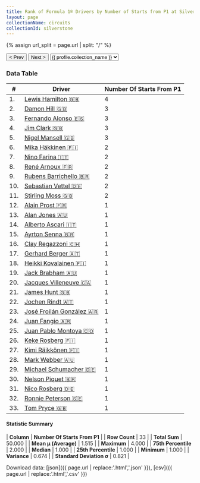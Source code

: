 ```yaml
---
title: Rank of Formula 1® Drivers by Number of Starts from P1 at Silverstone Circuit
layout: page
collectionName: circuits
collectionId: silverstone
---
```


{% assign url_split = page.url | split: "/" %}
<div id="collection-navigation">
<button onclick="selector.options[selector.selectedIndex-1].value && (window.location = selector.options[selector.selectedIndex-1].value);">&lt; Prev</button>
<button onclick="selector.options[selector.selectedIndex+1].value && (window.location = selector.options[selector.selectedIndex+1].value);">Next &gt;</button>
<select id="selector" onchange="this.options[this.selectedIndex].value && (window.location = this.options[this.selectedIndex].value);">
  {% for collectionId in site.data[page.collectionName].refs %}
    {% if collectionId == page.collectionId %}
      {% assign selected = "selected" %}
    {% else %}
      {% assign selected = "" %}
    {% endif %}
    {% assign profile = site.data[page.collectionName][collectionId].profile %}
    <option value="/f1/{{ page.collectionName }}/{{ collectionId }}/{{ url_split[4] }}" {{ selected }}>{{ profile.collection_name }}</option>
  {% endfor %}
</select>
</div>

<canvas id="chart" width="400" height="180"></canvas>
<script>
var data = {
    "datasets": [
        {
            "backgroundColor": [
                "#9C8E8D",
                "#9C8E8D",
                "#9C8E8D",
                "#9C8E8D",
                "#9C8E8D",
                "#9C8E8D",
                "#9C8E8D",
                "#9C8E8D",
                "#9C8E8D",
                "#9C8E8D",
                "#9C8E8D",
                "#9C8E8D",
                "#9C8E8D",
                "#9C8E8D",
                "#9C8E8D",
                "#9C8E8D",
                "#9C8E8D",
                "#9C8E8D",
                "#9C8E8D",
                "#9C8E8D",
                "#9C8E8D",
                "#9C8E8D",
                "#9C8E8D",
                "#9C8E8D",
                "#9C8E8D",
                "#9C8E8D",
                "#9C8E8D",
                "#9C8E8D",
                "#9C8E8D",
                "#9C8E8D",
                "#9C8E8D",
                "#9C8E8D",
                "#9C8E8D"
            ],
            "borderColor": [
                "#1D181E",
                "#1D181E",
                "#1D181E",
                "#1D181E",
                "#1D181E",
                "#1D181E",
                "#1D181E",
                "#1D181E",
                "#1D181E",
                "#1D181E",
                "#1D181E",
                "#1D181E",
                "#1D181E",
                "#1D181E",
                "#1D181E",
                "#1D181E",
                "#1D181E",
                "#1D181E",
                "#1D181E",
                "#1D181E",
                "#1D181E",
                "#1D181E",
                "#1D181E",
                "#1D181E",
                "#1D181E",
                "#1D181E",
                "#1D181E",
                "#1D181E",
                "#1D181E",
                "#1D181E",
                "#1D181E",
                "#1D181E",
                "#1D181E"
            ],
            "borderWidth": 1,
            "data": [
                4.0,
                3.0,
                3.0,
                3.0,
                3.0,
                2.0,
                2.0,
                2.0,
                2.0,
                2.0,
                2.0,
                1.0,
                1.0,
                1.0,
                1.0,
                1.0,
                1.0,
                1.0,
                1.0,
                1.0,
                1.0,
                1.0,
                1.0,
                1.0,
                1.0,
                1.0,
                1.0,
                1.0,
                1.0,
                1.0,
                1.0,
                1.0,
                1.0
            ],
            "label": "Number Of Starts From P1"
        }
    ],
    "labels": [
        "Lewis Hamilton",
        "Damon Hill",
        "Fernando Alonso",
        "Jim Clark",
        "Nigel Mansell",
        "Mika Häkkinen",
        "Nino Farina",
        "René Arnoux",
        "Rubens Barrichello",
        "Sebastian Vettel",
        "Stirling Moss",
        "Alain Prost",
        "Alan Jones",
        "Alberto Ascari",
        "Ayrton Senna",
        "Clay Regazzoni",
        "Gerhard Berger",
        "Heikki Kovalainen",
        "Jack Brabham",
        "Jacques Villeneuve",
        "James Hunt",
        "Jochen Rindt",
        "José Froilán González",
        "Juan Fangio",
        "Juan Pablo Montoya",
        "Keke Rosberg",
        "Kimi Räikkönen",
        "Mark Webber",
        "Michael Schumacher",
        "Nelson Piquet",
        "Nico Rosberg",
        "Ronnie Peterson",
        "Tom Pryce"
    ]
};
var options = {
  legend: {
    display: false
  },
  scales: {
    xAxes: [{
      ticks: {
        beginAtZero: true,
        maxRotation: 180,
        display: window.innerWidth > 800
      }
    }],
    yAxes: [{
      ticks: {
        beginAtZero: true
      }
    }]
  },
  onResize: function(chart, size) {
    chart.options.scales.xAxes[0].ticks.display = size.width > 800;
  }
};
var chart = new Chart("chart", {
    data: data,
    type: 'bar',
    options: options
});
</script>



### Data Table

| # | Driver | Number Of Starts From P1 |
|--|--|--|
| 1. | [Lewis Hamilton 🇬🇧](/f1/drivers/hamilton) | 4 |
| 2. | [Damon Hill 🇬🇧](/f1/drivers/damon_hill) | 3 |
| 3. | [Fernando Alonso 🇪🇸](/f1/drivers/alonso) | 3 |
| 4. | [Jim Clark 🇬🇧](/f1/drivers/clark) | 3 |
| 5. | [Nigel Mansell 🇬🇧](/f1/drivers/mansell) | 3 |
| 6. | [Mika Häkkinen 🇫🇮](/f1/drivers/hakkinen) | 2 |
| 7. | [Nino Farina 🇮🇹](/f1/drivers/farina) | 2 |
| 8. | [René Arnoux 🇫🇷](/f1/drivers/arnoux) | 2 |
| 9. | [Rubens Barrichello 🇧🇷](/f1/drivers/barrichello) | 2 |
| 10. | [Sebastian Vettel 🇩🇪](/f1/drivers/vettel) | 2 |
| 11. | [Stirling Moss 🇬🇧](/f1/drivers/moss) | 2 |
| 12. | [Alain Prost 🇫🇷](/f1/drivers/prost) | 1 |
| 13. | [Alan Jones 🇦🇺](/f1/drivers/jones) | 1 |
| 14. | [Alberto Ascari 🇮🇹](/f1/drivers/ascari) | 1 |
| 15. | [Ayrton Senna 🇧🇷](/f1/drivers/senna) | 1 |
| 16. | [Clay Regazzoni 🇨🇭](/f1/drivers/regazzoni) | 1 |
| 17. | [Gerhard Berger 🇦🇹](/f1/drivers/berger) | 1 |
| 18. | [Heikki Kovalainen 🇫🇮](/f1/drivers/kovalainen) | 1 |
| 19. | [Jack Brabham 🇦🇺](/f1/drivers/jack_brabham) | 1 |
| 20. | [Jacques Villeneuve 🇨🇦](/f1/drivers/villeneuve) | 1 |
| 21. | [James Hunt 🇬🇧](/f1/drivers/hunt) | 1 |
| 22. | [Jochen Rindt 🇦🇹](/f1/drivers/rindt) | 1 |
| 23. | [José Froilán González 🇦🇷](/f1/drivers/gonzalez) | 1 |
| 24. | [Juan Fangio 🇦🇷](/f1/drivers/fangio) | 1 |
| 25. | [Juan Pablo Montoya 🇨🇴](/f1/drivers/montoya) | 1 |
| 26. | [Keke Rosberg 🇫🇮](/f1/drivers/keke_rosberg) | 1 |
| 27. | [Kimi Räikkönen 🇫🇮](/f1/drivers/raikkonen) | 1 |
| 28. | [Mark Webber 🇦🇺](/f1/drivers/webber) | 1 |
| 29. | [Michael Schumacher 🇩🇪](/f1/drivers/michael_schumacher) | 1 |
| 30. | [Nelson Piquet 🇧🇷](/f1/drivers/piquet) | 1 |
| 31. | [Nico Rosberg 🇩🇪](/f1/drivers/rosberg) | 1 |
| 32. | [Ronnie Peterson 🇸🇪](/f1/drivers/peterson) | 1 |
| 33. | [Tom Pryce 🇬🇧](/f1/drivers/pryce) | 1 |

#### Statistic Summary

| **Column** | **Number Of Starts From P1** |
| **Row Count** | 33 |
| **Total Sum** | 50.000 |
| **Mean μ (Average)** | 1.515 |
| **Maximum** | 4.000 |
| **75th Percentile** | 2.000 |
| **Median** | 1.000 |
| **25th Percentile** | 1.000 |
| **Minimum** | 1.000 |
| **Variance** | 0.674 |
| **Standard Deviation σ** | 0.821 |

Download data: [json]({{ page.url | replace:'.html','.json' }}), [csv]({{ page.url | replace:'.html','.csv' }})
